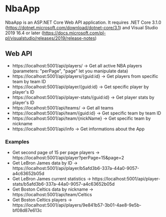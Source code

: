 # NbaApp

NbaApp is an ASP.NET Core Web API application.
It requires .NET Core 3.1.0 (https://dotnet.microsoft.com/download/dotnet-core/3.1) and Visual Studio 2019 16.4 or later (https://docs.microsoft.com/pl-pl/visualstudio/releases/2019/release-notes)

## Web API
 - https://localhost:5001/api/players/ -> Get all active NBA players (parameters: "perPage", "page" let you manipulate data)
 - https://localhost:5001/api/players/{guid:id} -> Get players from specific team by team ID
 - https://localhost:5001/api/player/{guid:id} -> Get specific player by player's ID
 - https://localhost:5001/api/player-stats/{guid:id} -> Get player stats by player's ID
 - https://localhost:5001/api/teams/ -> Get all teams
 - https://localhost:5001/api/team/{guid:id} -> Get specific team by team ID
 - https://localhost:5001/api/team/{nickName} -> Get specific team by nickname
 - https://localhost:5001/api/info -> Get informations about the App

### Examples
 - Get second page of 15 per page players -> https://localhost:5001/api/player?perPage=15&page=2
 - Get LeBron James data by ID -> https://localhost:5001/api/player/b5afd3b6-337a-44a0-9057-a4c63652b05d
 - Get LeBron James current statistics -> https://localhost:5001/api/player-stats/b5afd3b6-337a-44a0-9057-a4c63652b05d
 - Get Boston Celtics data by nickname -> https://localhost:5001/api/team/Celtics
 - Get Boston Celtics players -> https://localhost:5001/api/players/9e841b57-3b01-4ae8-9e5b-bf08d87e613c
